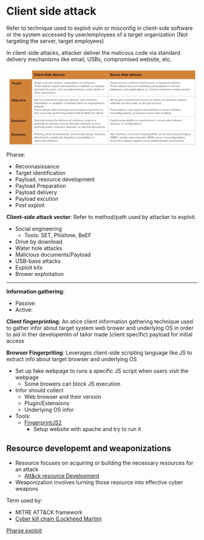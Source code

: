 # Client side attack

Refer to technique used to exploit vuln or misconfig in client-side software or the system accessed by user/employees of a target organization (Not targeting the server, target employees)

In client-side attacks, attacker deliver the malicous code via standard delivery mechanisms like email, USBs, compromised website, etc.

![Compare](./Assets/image_0.png)

Pharse:
- Reconnasissance
- Target identification
- Payload, resource development
- Payload Preparation
- Payload delivery
- Payload excution
- Post exploit

**Client-side attack vector**: Refer to method/path used by attacker to exploit.
- Social engineering
    - Tools: SET, Phishme, BeEF
- Drive by download
- Water hole attacks
- Malicious documents/Payload
- USB-base attacks
- Exploit kits
- Brower exploitation

---

**Information gathering**:
- Passive: 
- Active: 

**Client fingerprinting**: An atice client information gathering technique used to gather infor about target system web brower and underlying OS in order to aid in ther developemtn of tailor made (client specific) payload for initial access

**Browser Fingerpriting**: Leverages client-side scripting language like JS to extract info about target browser and underlying OS
- Set up fake webpage to runs a specific JS script when users visit the webpage
    - Some browers can block JS execution
- Infor should collect
    - Web browser and their version
    - Plugin/Extensions
    - Underlying OS infor
- Tools:
    - [FingerprintJS2](https://github.com/LukasDrgon/fingerprintjs2)
        - Setup website with apache and try to run it

## Resource developemt and weaponizations

- Resource focuses on acquiring or building the necessary resources for an attack
    - [Att&ck resource Development](https://attack.mitre.org/tactics/TA0042/)
- Weaponization involves turning those resource into effective cyber weapons

Term used by:
- MITRE ATT&CK framework
- [Cyber kill chain (Lockheed Martin)](https://www.lockheedmartin.com/en-us/capabilities/cyber/cyber-kill-chain.html)

[Pharse exploit](./Assets/image_1.png)